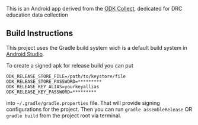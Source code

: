 This is an Android app derived from the [ODK Collect](https://opendatakit.org/use/collect/), dedicated for DRC education data collection


Build Instructions
-------------------

This project uses the Gradle build system wich is a default build system in [Android Studio](http://developer.android.com/sdk/installing/studio.html).


To create a signed apk for release build you can put


    ODK_RELEASE_STORE_FILE=/path/to/keystore/file
    ODK_RELEASE_STORE_PASSWORD=*********
    ODK_RELEASE_KEY_ALIAS=yourkeyallias
    ODK_RELEASE_KEY_PASSWORD=*********


into `~/.gradle/gradle.properties` file. That will provide signing configurations for the project. 
Then you can run `gradle assembleRelease` OR `gradle build` from the project root via terminal.

